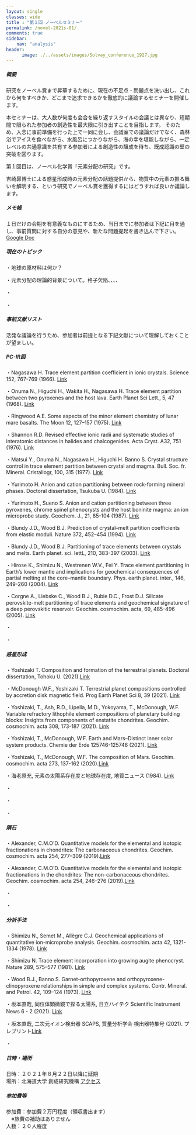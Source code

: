 ```yaml
---
layout: single
classes: wide
title : "第１回 ノーベルセミナー"
permalink: /novel-2021s-01/
comments: true
sidebar: 
    nav: "analysis"
header:
      image: ./../assets/images/Solvay_conference_1927.jpg
---
```

##### 概要 
研究をノーベル賞まで昇華するために、現在の不足点・問題点を洗い出し、これから何をすべきか、どこまで追求できるかを徹底的に議論するセミナーを開催します。


本セミナーは、大人数が何度も会合を繰り返すスタイルの会議とは異なり、短期間で限られた参加者の創造性を最大限に引き出すことを目指します。
そのため、入念に事前準備を行った上で一同に会し、会議室での議論だけでなく、森林浴でアイスを食べながら、水風呂につかりながら、海の幸を堪能しながら、一定レベルの共通意識を共有する参加者による創造性の醸成を待ち、既成認識の壁の突破を図ります。



第１回目は、ノーベル化学賞「元素分配の研究」です。

吉崎昴博士による惑星形成時の元素分配の話題提供から、物質中の元素の振る舞いを解明する、という研究でノーベル賞を獲得するにはどうすれば良いか議論します。


##### メモ帳  
１日だけの会期を有意義なものにするため、当日までに参加者は下記に目を通し、事前質問に対する自分の意見や、新たな問題提起を書き込んで下さい。     
[Google Doc](https://docs.google.com/document/d/1MEb9pxN2EjgBp1fupNWzdJde9Pz8ja9dVj6yj1EheWg/edit?usp=sharing)   


##### 現在のトピック  

・地球の原材料は何か？

・元素分配の理論的背景について。格子欠陥、、、、

・

・


##### 事前文献リスト
活発な議論を行うため、参加者は前提となる下記文献について理解しておくことが望ましい。

##### PC-IR図

・Nagasawa H. Trace element partition coefficient in ionic crystals. Science 152, 767-769 (1966). [Link](https://doi.org/10.1126/science.152.3723.767)

・Onuma N., Higuchi H., Wakita H., Nagasawa H. Trace element partition between two pyroxenes and the host lava. Earth Planet Sci Lett., 5, 47 (1968). [Link](https://doi.org/10.1016/S0012-821X(68)80010-X)

・Ringwood A.E. Some aspects of the minor element chemistry of lunar mare basalts. The Moon 12, 127–157 (1975).  [Link](https://doi.org/10.1007/BF00577874)

・Shannon R.D. Revised effective ionic radii and systematic studies of interatomic distances in halides and chalcogenides. Acta Cryst. A32, 751 (1976). [Link](https://doi.org/10.1107/S0567739476001551)

・Matsui Y., Onuma N., Nagasawa H., Higuchi H. Banno S. Crystal structure control in trace element partition between crystal and magma. Bull. Soc. fr. Mineral. Cristallogr, 100, 315 (1977). [Link](https://doi.org/10.3406/bulmi.1977.7155)

・Yurimoto H. Anion and cation partitioning between rock-forming mineral phases. Doctoral dissertation, Tsukuba U. (1984). [Link](https://eprints.lib.hokudai.ac.jp/dspace/bitstream/2115/32893/1/%e8%bf%bd13_%e5%9c%a6%e6%9c%ac%e5%b0%9a%e7%be%a9.pdf)

・Yurimoto H., Sueno S. Anion and cation partitioning between three pyroxenes, chrome spinel phenocrysts and the host boninite magma: an ion microprobe study. Geochem. J., 21, 85-104 (1987). [Link](https://doi.org/10.2343/geochemj.21.85)

・Blundy J.D., Wood B.J. Prediction of crystal–melt partition coefficients from elastic moduli. Nature 372, 452–454 (1994). [Link](https://doi.org/10.1038/372452a0)

・Blundy J.D.,  Wood B.J. Partitioning of trace elements between crystals and melts. Earth planet. sci. lettL, 210, 383-397 (2003). [Link](https://doi.org/10.1016/S0012-821X(03)00129-8)

・Hirose K., Shimizu N., Westrenen W.V., Fei Y. Trace element partitioning in Earth’s lower mantle and implications for geochemical consequences of partial melting at the core–mantle boundary. Phys. earth planet. inter., 146, 249-260 (2004). [Link](https://doi.org/10.1016/j.pepi.2002.11.001)

・Corgne A., Liebske C., Wood B.J., Rubie D.C., Frost D.J. Silicate perovskite-melt partitioning of trace elements and geochemical signature of a deep perovskitic reservoir. Geochim. cosmochim. acta, 69, 485-496 (2005). [Link](https://doi.org/10.1016/j.gca.2004.06.041)

・

・


##### 惑星形成

・Yoshizaki T. Composition and formation of the terrestrial planets. Doctoral dissertation, Tohoku U. (2021).[Link](https://drive.google.com/file/d/13-485kYW5mofyx_kYDi5GjH8T_JYEaGo/view?usp=sharing)

・McDonough W.F., Yoshizaki T. Terrestrial planet compositions controlled by accretion disk magnetic field. Prog Earth Planet Sci 8, 39 (2021). [Link](https://doi.org/10.1186/s40645-021-00429-4)

・Yoshizaki, T., Ash, R.D., Lipella, M.D., Yokoyama, T., McDonough, W.F. Variable refractory lithophile element compositions of planetary building blocks: Insights from components of enstatite chondrites. Geochim. cosmochim. acta 308, 173-187 (2021). [Link](https://doi.org/10.1016/j.gca.2021.05.057)

・Yoshizaki, T., McDonough, W.F. Earth and Mars–Distinct inner solar system products. Chemie der Erde 125746-125746 (2021). [Link](https://doi.org/10.1016/j.chemer.2021.125746)

・Yoshizaki, T., McDonough, W.F.  The composition of Mars. Geochim. cosmochim. acta 273, 137-162 (2020).[Link](https://doi.org/10.1016/j.gca.2020.01.011)

・海老原充, 元素の太陽系存在度と地球存在度, 地質ニュース (1984). [Link](https://www.gsj.jp/data/chishitsunews/84_09_02.pdf)

・

・

・

##### 隕石

・Alexander, C.M.O’D. Quantitative models for the elemental and isotopic fractionations in chondrites: The carbonaceous chondrites. Geochim. cosmochim. acta 254, 277–309 (2019).[Link](https://doi.org/10.1016/j.gca.2019.02.008)

・Alexander, C.M.O’D. Quantitative models for the elemental and isotopic fractionations in the chondrites: The non-carbonaceous chondrites. Geochim. cosmochim. acta 254, 246–276 (2019).[Link](https://doi.org/10.1016/j.gca.2019.01.026)

・

・


##### 分析手法

・Shimizu N., Semet M., Allègre C.J. Geochemical applications of quantitative  ion-microprobe  analysis. Geochim. cosmochim. acta 42, 1321-1334  (1978). [Link](https://doi.org/10.1016/0016-7037(78)90037-6)

・Shimizu N. Trace element incorporation into growing augite phenocryst. Nature 289, 575–577 (1981). [Link](https://doi.org/10.1038/289575a0)

・Wood B.J., Banno S. Garnet-orthopyroxene and orthopyroxene-clinopyroxene relationships in simple and complex systems. Contr. Mineral. and Petrol. 42, 109–124 (1973). [Link](https://doi.org/https://doi.org/10.1007/BF00371501)

・坂本直哉, 同位体顕微鏡で探る太陽系, 日立ハイテク Scientific Instrument News 6・2 (2021). [Link](https://www.hitachi-hightech.com/jp/sinews/reports/6220211/)

・坂本直哉, 二次元イオン検出器 SCAPS, 質量分析学会 検出器特集号 (2021). プレプリント[Link](http://vigarano.ep.sci.hokudai.ac.jp/naoya/scaps.pdf)

・

 
##### 日時・場所  
日時：２０２１年８月２２日以降に延期  
場所：北海道大学 創成研究機構 [アクセス](https://www.cris.hokudai.ac.jp/wp/wp-content/uploads/2021/03/map-1.pdf)   

##### 参加費等
参加費：参加費２万円程度（領収書出ます）   
　※旅費の補助はありません    
人数：２０人程度   
